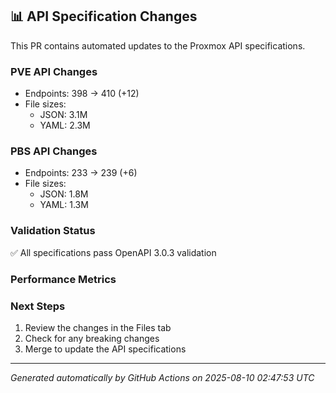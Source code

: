 ## 📊 API Specification Changes

This PR contains automated updates to the Proxmox API specifications.

### PVE API Changes

- Endpoints: 398 → 410 (+12)
- File sizes:
  - JSON: 3.1M
  - YAML: 2.3M

### PBS API Changes

- Endpoints: 233 → 239 (+6)
- File sizes:
  - JSON: 1.8M
  - YAML: 1.3M

### Validation Status

✅ All specifications pass OpenAPI 3.0.3 validation

### Performance Metrics


### Next Steps

1. Review the changes in the Files tab
2. Check for any breaking changes
3. Merge to update the API specifications

---
*Generated automatically by GitHub Actions on 2025-08-10 02:47:53 UTC*
